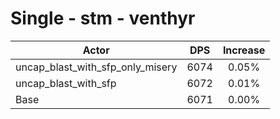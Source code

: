 # Single - stm - venthyr
| Actor | DPS | Increase |
|---|:---:|:---:|
|uncap_blast_with_sfp_only_misery|6074|0.05%|
|uncap_blast_with_sfp|6072|0.01%|
|Base|6071|0.00%|

